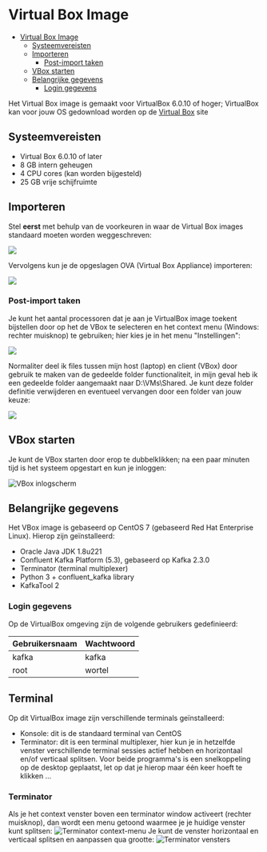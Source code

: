
# Virtual Box Image
<!-- TOC depthFrom:1 depthTo:6 withLinks:1 updateOnSave:1 orderedList:0 -->

- [Virtual Box Image](#virtual-box-image)
	- [Systeemvereisten](#systeemvereisten)
	- [Importeren](#importeren)
		- [Post-import taken](#post-import-taken)
	- [VBox starten](#vbox-starten)
	- [Belangrijke gegevens](#belangrijke-gegevens)
		- [Login gegevens](#login-gegevens)

<!-- /TOC -->
Het Virtual Box image is gemaakt voor VirtualBox 6.0.10 of hoger; VirtualBox kan voor jouw OS gedownload worden op de [Virtual Box](https://www.virtualbox.org/wiki/Downloads) site

## Systeemvereisten

* Virtual Box 6.0.10 of later
* 8 GB intern geheugen
* 4 CPU cores (kan worden bijgesteld)
* 25 GB vrije schijfruimte

## Importeren
Stel **eerst** met behulp van de voorkeuren in waar de Virtual Box images standaard moeten worden weggeschreven:

![](../assets/Voorkeuren.png)

Vervolgens kun je de opgeslagen OVA (Virtual Box Appliance) importeren:

![](../assets/Importeren_VirtualBox_Appliance.png)

### Post-import taken
Je kunt het aantal processoren dat je aan je VirtualBox image toekent bijstellen door op het de VBox te selecteren en het context menu (Windows: rechter muisknop) te gebruiken; hier kies je in het menu "Instellingen":

![](../assets/VBoxInstellingen.png)

Normaliter deel ik files tussen mijn host (laptop) en client (VBox) door gebruik te maken van de gedeelde folder functionaliteit, in mijn geval heb ik een gedeelde folder aangemaakt naar D:\VMs\Shared. Je kunt deze folder definitie verwijderen en eventueel vervangen door een folder van jouw keuze:

![](../assets/GedeeldeFolders.png)

## VBox starten
Je kunt de VBox starten door erop te dubbelklikken; na een paar minuten tijd is het systeem opgestart en kun je inloggen:

![VBox inlogscherm](../assets/VBoxLogin.png)

## Belangrijke gegevens
Het VBox image is gebaseerd op CentOS 7 (gebaseerd Red Hat Enterprise Linux).
Hierop zijn geïnstalleerd:
* Oracle Java JDK 1.8u221
* Confluent Kafka Platform (5.3), gebaseerd op Kafka 2.3.0
* Terminator (terminal multiplexer)
* Python 3 + confluent_kafka library
* KafkaTool 2

### Login gegevens

Op de VirtualBox omgeving zijn de volgende gebruikers gedefinieerd:

Gebruikersnaam | Wachtwoord
---------------|------------
kafka          | kafka
root           | wortel

## Terminal
Op dit VirtualBox image zijn verschillende terminals geïnstalleerd:
- Konsole: dit is de standaard terminal van CentOS
- Terminator: dit is een terminal multiplexer, hier kun je in hetzelfde venster verschillende terminal sessies actief hebben en horizontaal en/of verticaal splitsen. Voor beide programma's is een snelkoppeling op de desktop geplaatst, let op dat je hierop maar één keer hoeft te klikken ...

### Terminator
Als je het context venster boven een terminator window activeert (rechter muisknop), dan wordt een menu getoond waarmee je je huidige venster kunt splitsen:
![Terminator context-menu](../assets/Terminator-context-menu.png)
Je kunt de venster horizontaal en verticaal splitsen en aanpassen qua grootte:
![Terminator vensters](../assets/Terminator-split-windows.png)
